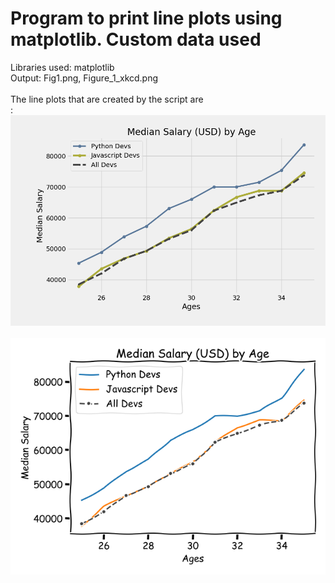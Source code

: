 # Program to print line plots using matplotlib. Custom data used
Libraries used: matplotlib<br />
Output: Fig1.png, Figure_1_xkcd.png<br />
<br />
The line plots that are created by the script are <br />:
![Line Plot 1 Depicted](https://github.com/tebbythomas/Data_Visualization_Projects/blob/master/Line_Plots/Fig1.png)
<br />
<br />
![Line Plot 2 Depicted](https://github.com/tebbythomas/Data_Visualization_Projects/blob/master/Line_Plots/Figure_1_xkcd.png)
